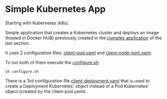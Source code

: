 # Simple Kubernetes App

Starting with Kubernetes (k8s). 

Simple application that creates a Kubernetes cluster and deploys an image (hosted in Docker HUB) previously created in the [complex application](../05-complex/README.md) of the last section.

It uses 2 configuration files: [client-pod.yaml](./client-pod.yaml) and [client-node-port.yaml](./client-node-port.yaml).

To run both of them execute the [configure.sh](./configure.sh):

`sh configure.sh`

There is a 3rd configuration file [client-deployment.yaml](./client-deployment.yaml) that is used to create a Deployment Kubernetes' object instead of a Pod Kubernetes' object (created by the client-pod.yaml).
